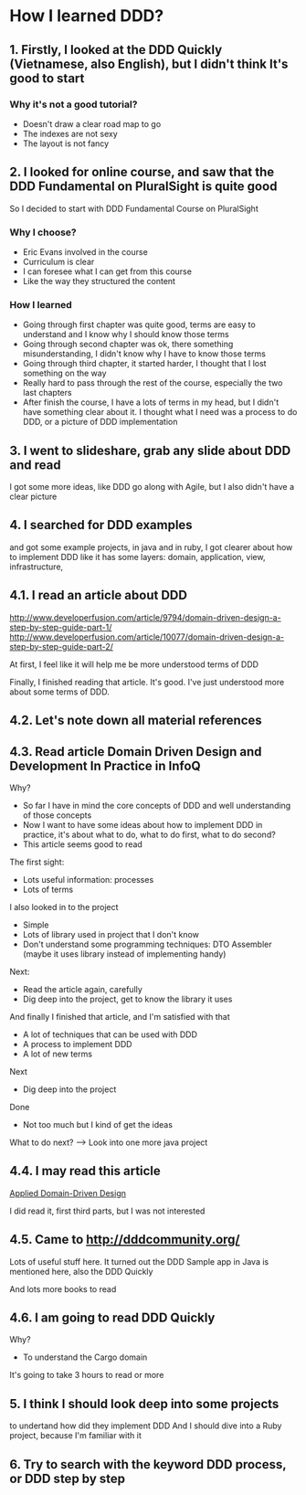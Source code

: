 # How I learned DDD?

## 1. Firstly, I looked at the DDD Quickly (Vietnamese, also English), but I didn't think It's good to start

### Why it's not a good tutorial?
+ Doesn't draw a clear road map to go
+ The indexes are not sexy
+ The layout is not fancy

## 2. I looked for online course, and saw that the DDD Fundamental on PluralSight is quite good
So I decided to start with DDD Fundamental Course on PluralSight

### Why I choose?
+ Eric Evans involved in the course
+ Curriculum is clear
+ I can foresee what I can get from this course
+ Like the way they structured the content

### How I learned
+ Going through first chapter was quite good, terms are easy to understand and I know why I should know those terms
+ Going through second chapter was ok, there something misunderstanding, I didn't know why I have to know those terms
+ Going through third chapter, it started harder, I thought that I lost something on the way
+ Really hard to pass through the rest of the course, especially the two last chapters
+ After finish the course, I have a lots of terms in my head, but I didn't have something clear about it. I thought what I need was a process to do DDD, or a picture of DDD implementation

## 3. I went to slideshare, grab any slide about DDD and read
I got some more ideas, like DDD go along with Agile, but I also didn't have a clear picture

## 4. I searched for DDD examples
and got some example projects, in java and in ruby, I got clearer about how to implement DDD like it has some layers: domain, application, view, infrastructure,

## 4.1. I read an article about DDD
http://www.developerfusion.com/article/9794/domain-driven-design-a-step-by-step-guide-part-1/
http://www.developerfusion.com/article/10077/domain-driven-design-a-step-by-step-guide-part-2/

At first, I feel like it will help me be more understood terms of DDD

Finally, I finished reading that article. It's good. I've just understood more about some terms of DDD.

## 4.2. Let's note down all material references

## 4.3. Read article Domain Driven Design and Development In Practice in InfoQ
Why?
+ So far I have in mind the core concepts of DDD and well understanding of those concepts
+ Now I want to have some ideas about how to implement DDD in practice, it's about what to do, what to do first, what to do second?
+ This article seems good to read

The first sight:
+ Lots useful information: processes
+ Lots of terms

I also looked in to the project
+ Simple
+ Lots of library used in project that I don't know
+ Don't understand some programming techniques: DTO Assembler (maybe it uses library instead of implementing handy)

Next:
+ Read the article again, carefully
+ Dig deep into the project, get to know the library it uses

And finally I finished that article, and I'm satisfied with that
+ A lot of techniques that can be used with DDD
+ A process to implement DDD
+ A lot of new terms


Next
+ Dig deep into the project

Done
+ Not too much but I kind of get the ideas

What to do next?
--> Look into one more java project

##  4.4. I may read this article
[Applied Domain-Driven Design](http://www.zankavtaskin.com/2013/09/applied-domain-driven-design-ddd-part-1.html)

I did read it, first third parts, but I was not interested

## 4.5. Came to http://dddcommunity.org/
Lots of useful stuff here.
It turned out the DDD Sample app in Java is mentioned here, also the DDD Quickly

And lots more books to read

## 4.6. I am going to read DDD Quickly
Why?
+ To understand the Cargo domain

It's going to take 3 hours to read or more


## 5. I think I should look deep into some projects
to undertand how did they implement DDD
And I should dive into a Ruby project, because I'm familiar with it


## 6. Try to search with the keyword DDD process, or DDD step by step
